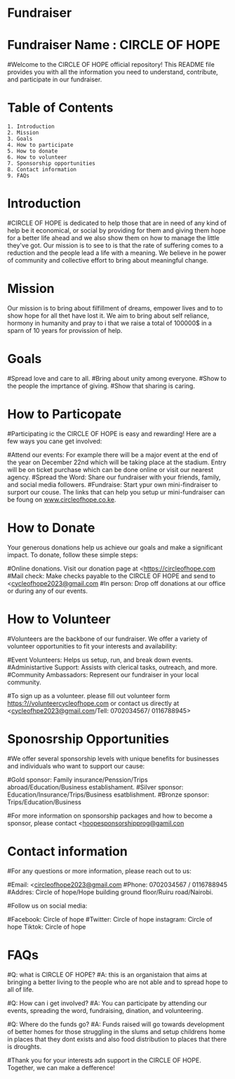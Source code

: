 # Fundraiser

# Fundraiser Name : CIRCLE OF HOPE

#Welcome to the CIRCLE OF HOPE official repository! This README file provides you with all the information you need to understand, contribute, and participate in our fundraiser.

# Table of Contents

    1. Introduction
    2. Mission
    3. Goals
    4. How to participate
    5. How to donate
    6. How to volunteer
    7. Sponsorship opportunities
    8. Contact information
    9. FAQs

# Introduction

#CIRCLE OF HOPE is dedicated to help those that are in need of any kind of help be it economical, or social by providing for them and giving them hope for a better life ahead and we also show them on how to manage the little they've got. Our mission is to see to is that the rate of suffering comes to a reduction and the people lead a life with a meaning. We believe in he power of community and collective effort to bring about meaningful change.

# Mission

Our mission is to bring about filfillment of dreams, empower lives and to to show hope for all thet have lost it. We aim to bring about self reliance, hormony in humanity and pray to i that we raise a total of 100000$ in a sparn of 10 years for provission of help.

# Goals

#Spread love and care to all.
#Bring about unity among everyone.
#Show to the people the imprtance of giving.
#Show that sharing is caring.

# How to Particopate

#Participating ic the CIRCLE OF HOPE is easy and rewarding! Here are a few ways you cane get involved:

#Attend our events: For example there will be a major event at the end of the year on December 22nd which will be taking place at the stadium. Entry will be on ticket purchase which can be done online or visit our nearest agency.
#Spread the Word: Share our fundraiser with your friends, family, and social media followers.
#Fundraise: Start ypur own mini-findraiser to surport our couse. The links that can help you setup ur mini-fundraiser can be foung on www.circleofhope.co.ke. 

# How to Donate

Your generous donations help us achieve our goals and make a significant impact. To donate, follow these simple steps:

#Online donations. Visit our donation page at <https://circleofhope.com
#Mail check: Make checks payable to the CIRCLE OF HOPE and send to <cycleofhope2023@gmail.com
#In person: Drop off donations at our office or during any of our events.

# How to Volunteer

#Volunteers are the backbone of our fundraiser. We offer a variety of volunteer opportunities to fit your interests and availability:

#Event Volunteers: Helps us setup, run, and break down events.
#Administartive Support: Assists with clerical tasks, outreach, and more.
#Community Ambassadors: Represent our fundraiser in your local community.

#To sign up as a volunteer. please fill out volunteer form <https:?//volunteercycleofhope.com> or contact us directly at <cycleofhpe2023@gmail.com/Tell: 0702034567/ 0116788945>

# Sponosrship Opportunities

#We offer several sponsorship levels with unique benefits for businesses and individuals who want to support our cause:

#Gold sponsor: Family insurance/Penssion/Trips abroad/Education/Business establishament.
#Silver sponsor: Education/Insurance/Trips/Business esatblishment.
#Bronze sponsor: Trips/Education/Business

#For more information on sponsorship packages and how to become a sponsor, please contact <hoopesponsorshipprog@gamil.con

# Contact information

#For any questions or more information, please reach out to us:

#Email: <circleofhope2023@gmail.com
#Phone: 0702034567 / 0116788945
#Addres: Circle of hope/Hope building ground floor/Ruiru road/Nairobi.

#Follow us on social media:

#Facebook: Circle of hope
#Twitter: Circle of hope
instagram: Circle of hope
Tiktok: Circle of hope

# FAQs

#Q: what is CIRCLE OF HOPE?
#A: this is an organistaion that aims at bringing a better living to the people who are not able and to spread hope to all of life.

#Q: How can i get involved?
#A: You can participate by attending our events, spreading the word, fundraising, dination, and volunteering.

#Q: Where do the funds go?
#A: Funds raised will go towards development of better homes for those struggling in the slums and setup childrens home in places that they dont exists and also food distribution to places that there is droughts.

#Thank you for your interests adn support in the CIRCLE OF HOPE. Together, we can make a defference!